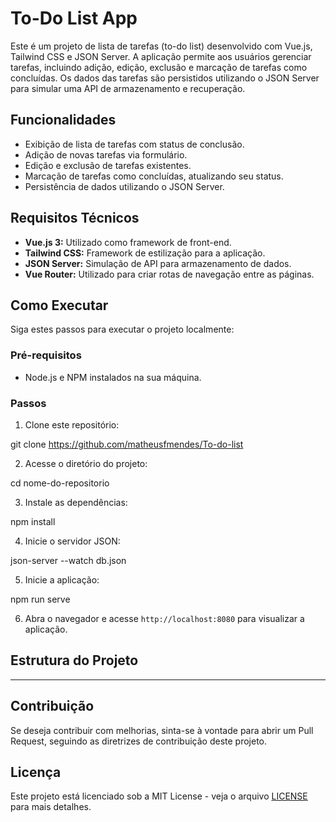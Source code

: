 # To-Do List App

Este é um projeto de lista de tarefas (to-do list) desenvolvido com Vue.js, Tailwind CSS e JSON Server. A aplicação permite aos usuários gerenciar tarefas, incluindo adição, edição, exclusão e marcação de tarefas como concluídas. Os dados das tarefas são persistidos utilizando o JSON Server para simular uma API de armazenamento e recuperação.

## Funcionalidades

- Exibição de lista de tarefas com status de conclusão.
- Adição de novas tarefas via formulário.
- Edição e exclusão de tarefas existentes.
- Marcação de tarefas como concluídas, atualizando seu status.
- Persistência de dados utilizando o JSON Server.

## Requisitos Técnicos

- **Vue.js 3:** Utilizado como framework de front-end.
- **Tailwind CSS:** Framework de estilização para a aplicação.
- **JSON Server:** Simulação de API para armazenamento de dados.
- **Vue Router:** Utilizado para criar rotas de navegação entre as páginas.

## Como Executar

Siga estes passos para executar o projeto localmente:

### Pré-requisitos

- Node.js e NPM instalados na sua máquina.

### Passos

1. Clone este repositório:

git clone https://github.com/matheusfmendes/To-do-list

2. Acesse o diretório do projeto:

cd nome-do-repositorio

3. Instale as dependências:

npm install

4. Inicie o servidor JSON:

json-server --watch db.json


5. Inicie a aplicação:

npm run serve


6. Abra o navegador e acesse `http://localhost:8080` para visualizar a aplicação.

## Estrutura do Projeto

----------------------------------------------------------

## Contribuição

Se deseja contribuir com melhorias, sinta-se à vontade para abrir um Pull Request, seguindo as diretrizes de contribuição deste projeto.

## Licença

Este projeto está licenciado sob a MIT License - veja o arquivo [LICENSE](LICENSE) para mais detalhes.


